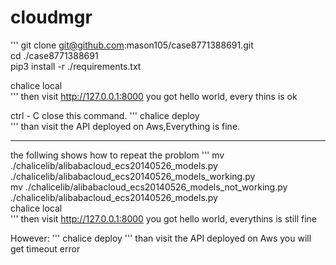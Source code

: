 # cloudmgr
'''
git clone git@github.com:mason105/case8771388691.git  
cd ./case8771388691   
pip3 install -r ./requirements.txt  

chalice local  
'''
then visit http://127.0.0.1:8000 
you got hello world, every thins is ok

ctrl - C close this command.
'''
chalice deploy  
'''
than visit the API deployed on Aws,Everything is fine.

------------------------------------------
the follwing shows how to repeat the problom
'''
mv ./chalicelib/alibabacloud_ecs20140526_models.py ./chalicelib/alibabacloud_ecs20140526_models_working.py  
mv ./chalicelib/alibabacloud_ecs20140526_models_not_working.py ./chalicelib/alibabacloud_ecs20140526_models.py  
chalice local  
'''
then visit http://127.0.0.1:8000 
you got hello world, everythins is still fine

However:
'''
chalice deploy 
'''
than visit the API deployed on Aws
you will get timeout error



